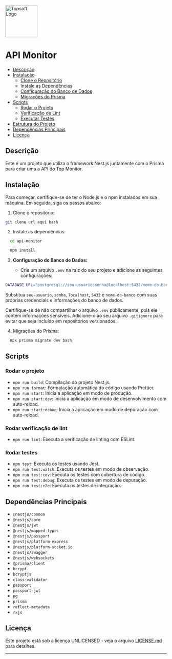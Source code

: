 <p align="center">

<a href="https://topsoft.inf.br/logo.png" target="blank"><img src="https://topsoft.inf.br/logo.png" width="100" alt="Topsoft Logo" /></a>

</p>

# API Monitor

- [Descrição](#descrição)
- [Instalação](#instalação)
  - [Clone o Repositório](#clone-o-repositório)
  - [Instale as Dependências](#instale-as-dependências)
  - [Configuração do Banco de Dados](#configuração-do-banco-de-dados)
  - [Migrações do Prisma](#migrações-do-prisma)
- [Scripts](#scripts)
  - [Rodar o Projeto](#rodar-o-projeto)
  - [Verificação de Lint](#verificação-de-lint)
  - [Executar Testes](#executar-testes)
- [Estrutura do Projeto](#estrutura-do-projeto)
- [Dependências Principais](#dependências-principais)
- [Licença](#licença)

## Descrição

Este é um projeto que utiliza o framework Nest.js juntamente com o Prisma para criar uma a API do Top Monitor.

## Instalação

Para começar, certifique-se de ter o Node.js e o npm instalados em sua máquina. Em seguida, siga os passos abaixo:

1. Clone o repositório:

```bash
git clone url aqui bash
```

2. Instale as dependências:

```bash
  cd api-monitor
```

```bash
  npm install
```

3. **Configuração do Banco de Dados:**

   - Crie um arquivo `.env` na raiz do seu projeto e adicione as seguintes configurações:

```bash
DATABASE_URL="postgresql://seu-usuario:senha@localhost:5432/nome-do-banco"
```

Substitua `seu-usuario`, `senha`, `localhost`, `5432` e `nome-do-banco` com suas próprias credenciais e informações do banco de dados.

Certifique-se de não compartilhar o arquivo `.env` publicamente, pois ele contém informações sensíveis. Adicione-o ao seu arquivo `.gitignore` para evitar que seja incluído em repositórios versionados.

4. Migrações do Prisma:

```bash
  npx prisma migrate dev bash
```

## Scripts

### Rodar o projeto

- `npm run build`: Compilação do projeto Nest.js.
- `npm run format`: Formatação automática do código usando Prettier.
- `npm run start`: Inicia a aplicação em modo de produção.
- `npm run start:dev`: Inicia a aplicação em modo de desenvolvimento com auto-reload.
- `npm run start:debug`: Inicia a aplicação em modo de depuração com auto-reload.

### Rodar verificação de lint

- `npm run lint`: Executa a verificação de linting com ESLint.

### Rodar testes

- `npm test`: Executa os testes usando Jest.
- `npm run test:watch`: Executa os testes em modo de observação.
- `npm run test:cov`: Executa os testes com cobertura de código.
- `npm run test:debug`: Executa os testes em modo de depuração.
- `npm run test:e2e`: Executa os testes de integração.

## Dependências Principais

- `@nestjs/common`
- `@nestjs/core`
- `@nestjs/jwt`
- `@nestjs/mapped-types`
- `@nestjs/passport`
- `@nestjs/platform-express`
- `@nestjs/platform-socket.io`
- `@nestjs/swagger`
- `@nestjs/websockets`
- `@prisma/client`
- `bcrypt`
- `bcryptjs`
- `class-validator`
- `passport`
- `passport-jwt`
- `pg`
- `prisma`
- `reflect-metadata`
- `rxjs`

## Licença

Este projeto está sob a licença UNLICENSED - veja o arquivo [LICENSE.md](LICENSE.md) para detalhes.

---
